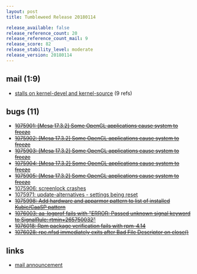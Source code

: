 ```yaml
---
layout: post
title: Tumbleweed Release 20180114

release_available: false
release_reference_count: 20
release_reference_count_mail: 9
release_score: 82
release_stability_level: moderate
release_version: 20180114
---
```


## mail (1:9)

- [stalls on kernel-devel and kernel-source](https://lists.opensuse.org/opensuse-factory/2018-01/msg00268.html) (9 refs)

## bugs (11)

<!--more-->

- ~~[1075901: \[Mesa 17.3.2\] Some OpenGL applications cause system to freeze](https://bugzilla.opensuse.org/show_bug.cgi?id=1075901)~~
- ~~[1075902: \[Mesa 17.3.2\] Some OpenGL applications cause system to freeze](https://bugzilla.opensuse.org/show_bug.cgi?id=1075902)~~
- ~~[1075903: \[Mesa 17.3.2\] Some OpenGL applications cause system to freeze](https://bugzilla.opensuse.org/show_bug.cgi?id=1075903)~~
- ~~[1075904: \[Mesa 17.3.2\] Some OpenGL applications cause system to freeze](https://bugzilla.opensuse.org/show_bug.cgi?id=1075904)~~
- ~~[1075905: \[Mesa 17.3.2\] Some OpenGL applications cause system to freeze](https://bugzilla.opensuse.org/show_bug.cgi?id=1075905)~~
- [1075906: screenlock crashes](https://bugzilla.opensuse.org/show_bug.cgi?id=1075906)
- [1075971: update-alternatives - settings being reset](https://bugzilla.opensuse.org/show_bug.cgi?id=1075971)
- ~~[1075998: Add hardware and apparmor pattern to list of installed Kubic/CaaSP pattern](https://bugzilla.opensuse.org/show_bug.cgi?id=1075998)~~
- ~~[1076003: aa-logprof fails with "ERROR: Passed unknown signal keyword to SignalRule: rtmin+265750032"](https://bugzilla.opensuse.org/show_bug.cgi?id=1076003)~~
- ~~[1076018: Rpm package verification fails with rpm-4.14](https://bugzilla.opensuse.org/show_bug.cgi?id=1076018)~~
- ~~[1076028: rpc.nfsd immediately exits after Bad File Descriptor on close()](https://bugzilla.opensuse.org/show_bug.cgi?id=1076028)~~



## links

- [mail announcement](https://lists.opensuse.org/opensuse-factory/2018-01/msg00267.html)

